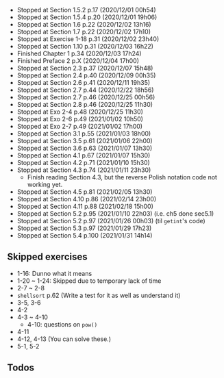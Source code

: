 - Stopped at Section 1.5.2   p.17   (2020/12/01 00h54)
- Stopped at Section 1.5.4   p.20   (2020/12/01 19h06)
- Stopped at Section 1.6     p.22   (2020/12/02 13h16)
- Stopped at Section 1.7     p.22   (2020/12/02 17h10)
- Stopped at Exercise 1-18   p.31   (2020/12/02 23h40)
- Stopped at Section 1.10    p.31   (2020/12/03 16h22)
- Finished   Chapter 1       p.34   (2020/12/03 17h24)
- Finished   Preface 2       p.X    (2020/12/04 17h00)
- Stopped at Section 2.3     p.37   (2020/12/07 15h48)
- Stopped at Section 2.4     p.40   (2020/12/09 00h35)
- Stopped at Section 2.6     p.41   (2020/12/11 19h35)
- Stopped at Section 2.7     p.44   (2020/12/22 18h56)
- Stopped at Section 2.7     p.46   (2020/12/25 00h56)
- Stopped at Section 2.8     p.46   (2020/12/25 11h30)
- Stopped at Exo 2-4         p.48   (2020/12/25 11h30)
- Stopped at Exo 2-6         p.49   (2021/01/02 10h50)
- Stopped at Exo 2-7         p.49   (2021/01/02 17h00)
- Stopped at Section 3.1     p.55   (2021/01/03 18h00)
- Stopped at Section 3.5     p.61   (2021/01/06 22h00)
- Stopped at Section 3.6     p.63   (2021/01/07 13h30)
- Stopped at Section 4.1     p.67   (2021/01/07 15h30)
- Stopped at Section 4.2     p.71   (2021/01/10 15h30)
- Stopped at Section 4.3     p.74   (2021/01/11 23h30)
  - Finish reading Section 4.3, but the reverse Polish notation code not working yet.
- Stopped at Section 4.5     p.81   (2021/02/05 13h30)
- Stopped at Section 4.10    p.86   (2021/02/14 23h00)
- Stopped at Section 4.11    p.88   (2021/02/18 15h00)
- Stopped at Section 5.2     p.95   (2021/01/10 22h03) (i.e. ch5 done sec5.1)
- Stopped at Section 5.2     p.97   (2021/01/26 00h03) (til `getint`'s code)
- Stopped at Section 5.3     p.97   (2021/01/29 17h23)
- Stopped at Section 5.4     p.100  (2021/01/31 14h14)


## Skipped exercises
- 1-16: Dunno what it means
- 1-20 ~ 1-24: Skipped due to temporary lack of time
- 2-7 ~ 2-8
- `shellsort` p.62 (Write a test for it as well as understand it)
- 3-5, 3-6
- 4-2
- 4-3 ~ 4-10
  - 4-10: questions on `pow()`
- 4-11
- 4-12, 4-13 (You can solve these.)
- 5-1, 5-2

## Todos

